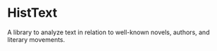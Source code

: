 # HistText
A library to analyze text in relation to well-known novels, authors, and literary movements.
